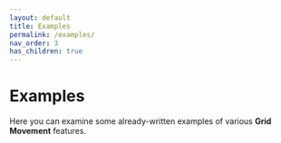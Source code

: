 ```yaml
---
layout: default
title: Examples
permalink: /examples/
nav_order: 3
has_children: true
---
```


# Examples

Here you can examine some already-written examples of various **Grid Movement** features.
